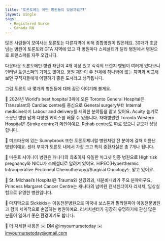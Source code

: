 ```yaml
---
title: "토론토에는 어떤 병원들이 있을까요?❓"
layout: single
tags:
  - Registered Nurse
  - Canada RN
---
```

많은 사람들이 모여사는 토론토는 다른지역에 비해 종합병원이 많은데요. 30개가 조금 넘는 병원이 토론토와 GTA 지역에 있고 각 병원마다 스페셜티가 달라 병원에서 병원으로 트랜스퍼를 자주 오갑니다.

다운타운 토론토에만 병원 재단이 4개 이상 있고 각각의 브랜치 병원이 여러개 있다보니 인터널 트랜스퍼의 기회도 많아요.
병원 재단이 주 전체에 하나밖에 없는 지역과 비교해 보면 구직자들에게 어필하기 좋은 도시라고 생각됩니다.

그럼 토론토 내 몇개의 병원들에 대해 잠깐 이야기해 볼게요.

🌱 2024년 World‘s best hospital 3위에 오른 Toronto General Hospital은 Transplant와 Cardiac centre를 중심으로 General surgery부터 Internal medicine까지 Labour and delivery를 제외한 분야들을 맡고 있어요. Acuity 높기로 소문난 병원 답게 다양한 케이스를 배울 수 있습니다.
자매병원인 Toronto Western Hospital은 Stroke centre가 메인이예요. Rehab centre도 따로 있으니 규모가 상당합니다.

🌱 미드타운에 있는 Sunnybrook 또한 토론토제너럴 병원처럼 전 분야에 걸쳐 이름난 병원이예요. 센터 부지가 토론토 내에서 가장 크고 특히 중환자실은 총 7개나 됩니다.

🌱 마운트 사이나이 병원은 캐나다의 최초이자 유일한 마그넷 인증 병원으로 High risk pregnancy와 NICU가 스페셜티로 알려져 있어요. HIPEC(Hyperthermic Intraoperative Peritoneal Chemotherapy)/Surgical Oncology도 맡고 있어요.

🌱 St. Michael’s Hospital은 Trauma와 신경외과, 내분비내과가 주요 분야이구요, Princess Margaret Cancer Centre는 캐나다의 넘버원 캔서센터이자 리서치, 임상실험으로 유명한 병원입니다.

🌱 마지막으로 Sickkids는 아동전문병원으로 미국내 보스톤과 필라델피아 아동전문병원과 함께 세계적으로 손꼽히는 병원이예요. 리서치센터가 굉장히 유명하기에 관심 많은 분들이 일하기 좋은 환경이기도 합니다.

🔽 더 자세한 내용은
✉️ DM @imyournursetoday
✉️ imyournursetoday@gmail.com